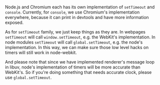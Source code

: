 Node.js and Chromium each has its own implementation of `setTimeout` and `console`. Currently, for `console`, we use Chromium's implementation everywhere, because it can print in devtools and have more information exposed.

As for `setTimeout` family, we just keep things as they are. In webpages `setTimeout` will call `window.setTimeout`, e.g. the WebKit's implementation. In node modules `setTimeout` will call `global.setTimeout`, e.g. the node's implementation. In this way, we can make sure those low level hacks on timers will still work in node-webkit.

And please note that since we have implemented renderer's message loop in libuv, node's implementation of timers will be more accurate than WebKit's. So if you're doing something that needs accurate clock, please use `global.setTimeout`.